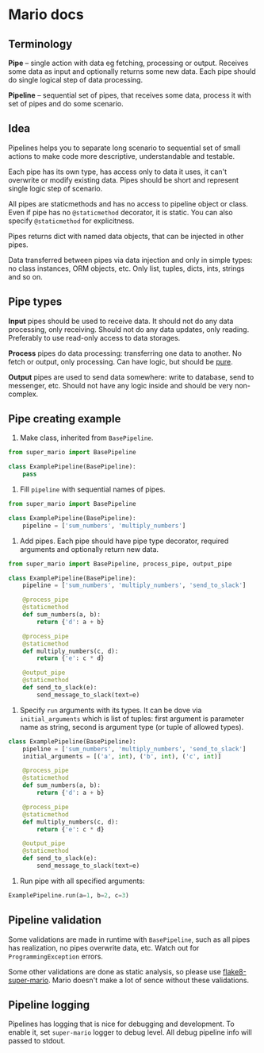 # Mario docs

## Terminology

**Pipe** – single action with data eg fetching, processing or output.
Receives some data as input and optionally returns some new data.
Each pipe should do single logical step of data processing.

**Pipeline** – sequential set of pipes, that receives some data,
process it with set of pipes and do some scenario.

## Idea

Pipelines helps you to separate long scenario to sequential
set of small actions to make code more descriptive, understandable
and testable.

Each pipe has its own type, has access only to data it uses, it can't
overwrite or modify existing data. Pipes should be short and represent
single logic step of scenario.

All pipes are staticmethods and has no access to pipeline object or class.
Even if pipe has no `@staticmethod` decorator, it is static.
You can also specify `@staticmethod` for explicitness.

Pipes returns dict with named data objects, that can be injected in
other pipes.

Data transferred between pipes via data injection and only in simple types:
no class instances, ORM objects, etc. Only list, tuples, dicts, ints,
strings and so on.

## Pipe types

**Input** pipes should be used to receive data. It should not do
any data processing, only receiving. Should not do any data updates,
only reading. Preferably to use read-only access to data storages.

**Process** pipes do data processing: transferring one data to another.
No fetch or output, only processing. Can have logic, but should be
[pure](https://en.wikipedia.org/wiki/Pure_function).

**Output** pipes are used to send data somewhere: write to database,
send to messenger, etc. Should not have any logic inside and should
be very non-complex.

## Pipe creating example

1. Make class, inherited from `BasePipeline`.

```python
from super_mario import BasePipeline

class ExamplePipeline(BasePipeline):
    pass
```

1. Fill `pipeline` with sequential names of pipes.

```python
from super_mario import BasePipeline

class ExamplePipeline(BasePipeline):
    pipeline = ['sum_numbers', 'multiply_numbers']
```

1. Add pipes. Each pipe should have pipe type decorator,
required arguments and optionally return new data.

```python
from super_mario import BasePipeline, process_pipe, output_pipe

class ExamplePipeline(BasePipeline):
    pipeline = ['sum_numbers', 'multiply_numbers', 'send_to_slack']

    @process_pipe
    @staticmethod
    def sum_numbers(a, b):
        return {'d': a + b}

    @process_pipe
    @staticmethod
    def multiply_numbers(c, d):
        return {'e': c * d}

    @output_pipe
    @staticmethod
    def send_to_slack(e):
        send_message_to_slack(text=e)

```

1. Specify `run` arguments with its types. It can be dove via `initial_arguments`
which is list of tuples: first argument is parameter name as string,
second is argument type (or tuple of allowed types).

```python
class ExamplePipeline(BasePipeline):
    pipeline = ['sum_numbers', 'multiply_numbers', 'send_to_slack']
    initial_arguments = [('a', int), ('b', int), ('c', int)]

    @process_pipe
    @staticmethod
    def sum_numbers(a, b):
        return {'d': a + b}

    @process_pipe
    @staticmethod
    def multiply_numbers(c, d):
        return {'e': c * d}

    @output_pipe
    @staticmethod
    def send_to_slack(e):
        send_message_to_slack(text=e)

```

1. Run pipe with all specified arguments:

```python
ExamplePipeline.run(a=1, b=2, c=3)
```

## Pipeline validation

Some validations are made in runtime with `BasePipeline`, such as all pipes
has realization, no pipes overwrite data, etc.
Watch out for `ProgrammingException` errors.

Some other validations are done as static analysis,
so please use [flake8-super-mario](https://github.com/Melevir/flake8-super-mario).
Mario doesn't make a lot of sence without these validations.

## Pipeline logging

Pipelines has logging that is nice for debugging and development.
To enable it, set `super-mario` logger to debug level.
All debug pipeline info will passed to stdout.
